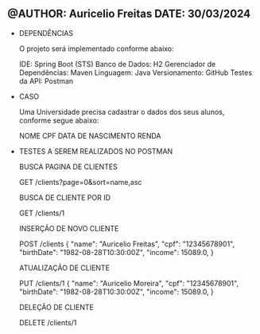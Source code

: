 @AUTHOR: Auricelio Freitas
DATE: 30/03/2024
------------------------------

- DEPENDÊNCIAS 

  O projeto será implementado conforme abaixo: 
  
    IDE: Spring Boot (STS)
    Banco de Dados: H2
    Gerenciador de Dependências: Maven
    Linguagem: Java
    Versionamento: GitHub
    Testes da API: Postman



- CASO

  Uma Universidade precisa cadastrar o dados dos seus alunos, conforme segue abaixo:
  
    NOME
    CPF
    DATA DE NASCIMENTO
    RENDA 


- TESTES A SEREM REALIZADOS NO POSTMAN

  BUSCA PAGINA DE CLIENTES
  
    GET /clients?page=0&sort=name,asc
  
  BUSCA DE CLIENTE POR ID
  
    GET /clients/1
  
  INSERÇÃO DE NOVO CLIENTE
  
    POST /clients
    {
      "name": "Auricelio Freitas",
      "cpf": "12345678901",
      "birthDate": "1982-08-28T10:30:00Z",
      "income": 15089.0,
    }

  ATUALIZAÇÃO DE CLIENTE
  
    PUT /clients/1
    {
      "name": "Auricelio Moreira",
      "cpf": "12345678901",
      "birthDate": "1982-08-28T10:30:00Z",
      "income": 15089.0,
    }

  DELEÇÃO DE CLIENTE
  
   DELETE /clients/1


